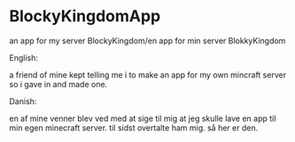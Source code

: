 BlockyKingdomApp
================
an app for my server BlockyKingdom/en app for min server BlokkyKingdom

English:

a friend of mine kept telling me i to make an app for my own mincraft server so i gave in and made one.

Danish:

en af mine venner blev ved med at sige til mig at jeg skulle lave en app til min egen minecraft server.
til sidst overtalte ham mig. så her er den.
